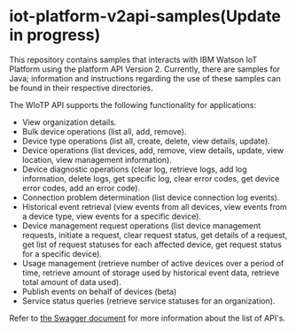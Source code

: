 # iot-platform-v2api-samples(Update in progress)
This repository contains samples that interacts with IBM Watson IoT Platform using the platform API Version 2. Currently, there are samples for Java; information and instructions regarding the use of these samples can be found in their respective directories.

The WIoTP API supports the following functionality for applications:

* View organization details.
* Bulk device operations (list all, add, remove).
* Device type operations (list all, create, delete, view details, update).
* Device operations (list devices, add, remove, view details, update, view location, view management information).
* Device diagnostic operations (clear log, retrieve logs, add log information, delete logs, get specific log, clear error codes, get device error codes, add an error code).
* Connection problem determination (list device connection log events).
* Historical event retrieval (view events from all devices, view events from a device type, view events for a specific device).
* Device management request operations (list device management requests, initiate a request, clear request status, get details of a request, get list of request statuses for each affected device, get request status for a specific device).
* Usage management (retrieve number of active devices over a period of time, retrieve amount of storage used by historical event data, retrieve total amount of data used).
* Publish events on behalf of devices (beta)
* Service status queries (retrieve service statuses for an organization).


Refer to [the Swagger document](https://docs.internetofthings.ibmcloud.com/swagger/v0002.html#/) for more information about the list of API's.
